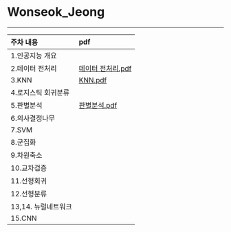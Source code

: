 # Wonseok_Jeong

---
|주차 내용 | pdf  |
|:--------|:--------|
|1.인공지능 개요||
|2.데이터 전처리|[데이터 전처리.pdf](https://github.com/Sejong-Kaggle-Study-3rd/Wonseok_Jeong/files/6168865/default.pdf)|
|3.KNN|[KNN.pdf](https://github.com/Sejong-Kaggle-Study-3rd/Wonseok_Jeong/files/6195991/KNN.pdf)|
|4.로지스틱 회귀분류|
|5.판별분석|[판별분석.pdf](https://github.com/Sejong-Kaggle-Study-3rd/Wonseok_Jeong/files/6409591/default.pdf)|
|6.의사결정나무|
|7.SVM|
|8.군집화|
|9.차원축소|
|10.교차검증|
|11.선형회귀|
|12.선형분류|
|13,14. 뉴럴네트워크|
|15.CNN|
